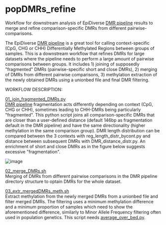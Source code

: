 # popDMRs_refine
Workflow for downstream analysis of EpiDiverse [DMR pipeline](https://github.com/EpiDiverse/dmr) results to merge and refine comparison-specific DMRs from different pairwise-comparisons.

The EpiDiverse [DMR pipeline](https://github.com/EpiDiverse/dmr) is a great tool for calling context-specific (CpG, CHG or CHH) Differentially Methylated Regions between groups of samples. This is a downstream workflow that refines DMRs for large datasets where the pipeline needs to perform a large amount of pairwise comparisons between groups. It includes 1) joining of supposedly "fragmented" DMRs (pairwise-specific short and close DMRs), 2) merging of DMRs from different pairwise comparisons, 3) methylation extraction of the newly obtained DMRs using a unionbed file and final DMR filtering.

WORKFLOW DESCRIPTION: <br/>

[01_join_fragmented_DMRs.py](https://github.com/Dario-Galanti/popDMRs_refine/blob/main/01_join_fragmented_DMRs.py) <br/>
[DMR pipeline](https://github.com/EpiDiverse/dmr) fragmentation acts differently depending on context (CpG, CHG or CHH), sometimes leading to CHH-DMRs being particularly "fragmented". This python script joins all comparison-specific DMRs that are closer than a user-defined distance (default 146bp as fragmentation default in the DMR pipeline) and have the same directionality (higher methylation in the same comparison group). 
DMR length distribution can be compared between the 3 contexts with reg_length_distr_bycont.py and distance between subsequent DMRs with DMR_distance_distr.py.
An enrichment of short and close DMRs as in the figure below suggests excessive "fragmentation".

![image](https://user-images.githubusercontent.com/58292612/121940472-6e80a580-cd4e-11eb-964f-25de4ee85b5e.png)


[02_merge_DMRs.sh](https://github.com/Dario-Galanti/popDMRs_refine/blob/main/02_merge_DMRs.sh) <br/>
Merging of DMRs from different pairwise comparisons in the DMR pipeline directory structure to optain DMRs for the whole dataset.

[03_extr_mergedDMRs_meth.sh](https://github.com/Dario-Galanti/popDMRs_refine/blob/main/03_extr_mergedDMRs_meth.sh) <br/>
Extract methylation from the newly merged DMRs from a unionbed file and filter merged DMRs. The filtering uses a minimum methylation difference and a minimum proportion of samples which need to show the aforementioned difference, similarly to Minor Allele Frequency filtering often used in population genetics.
This script needs [average_over_bed.py](https://github.com/Dario-Galanti/EpiWGBS_downstream/blob/main/average_over_bed.py).

